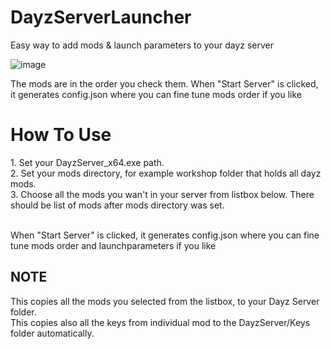 # DayzServerLauncher
Easy way to add mods &amp; launch parameters to your dayz server

![image](https://user-images.githubusercontent.com/47401335/204235476-05fdf3a8-5c0b-4735-96c0-4c847b1332f1.png)

The mods are in the order you check them. When "Start Server" is clicked, it generates config.json where you can fine tune mods order if you like

<h1>How To Use</h1>
1. Set your DayzServer_x64.exe path.<br>
2. Set your mods directory, for example workshop folder that holds all dayz mods.<br>
3. Choose all the mods you wan't in your server from listbox below. There should be list of mods after mods directory was set.<br><br>

When "Start Server" is clicked, it generates config.json where you can fine tune mods order and launchparameters if you like<br>

<h2>NOTE</h2>
This copies all the mods you selected from the listbox, to your Dayz Server folder.<br>
This copies also all the keys from individual mod to the DayzServer/Keys folder automatically.
